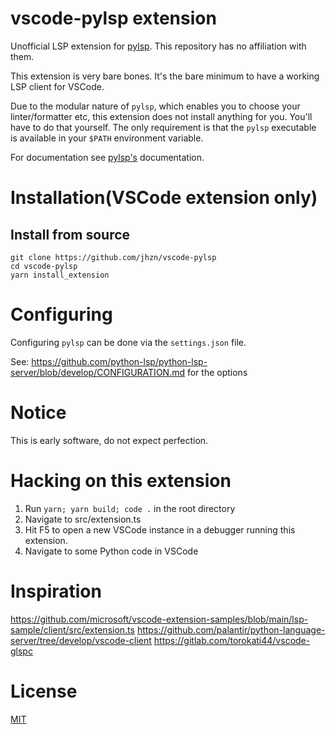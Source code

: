# vscode-pylsp extension

Unofficial LSP extension for [pylsp](https://github.com/python-lsp/python-lsp-server).
This repository has no affiliation with them.

This extension is very bare bones. It's the bare minimum to have a working LSP client for VSCode.

Due to the modular nature of `pylsp`, which enables you to choose your linter/formatter etc, this extension does not install anything for you. You'll have to do that yourself.
The only requirement is that the `pylsp` executable is available in your `$PATH` environment variable.

For documentation see [pylsp's](https://github.com/python-lsp/python-lsp-server) documentation.

# Installation(VSCode extension only)

## Install from source

```shell
git clone https://github.com/jhzn/vscode-pylsp
cd vscode-pylsp
yarn install_extension
```

# Configuring

Configuring `pylsp` can be done via the `settings.json` file.

See: https://github.com/python-lsp/python-lsp-server/blob/develop/CONFIGURATION.md for the options

# Notice

This is early software, do not expect perfection.

# Hacking on this extension

1. Run `yarn; yarn build; code .` in the root directory
1. Navigate to src/extension.ts
1. Hit F5 to open a new VSCode instance in a debugger running this extension.
1. Navigate to some Python code in VSCode

# Inspiration

https://github.com/microsoft/vscode-extension-samples/blob/main/lsp-sample/client/src/extension.ts
https://github.com/palantir/python-language-server/tree/develop/vscode-client
https://gitlab.com/torokati44/vscode-glspc

# License

[MIT](LICENSE)
